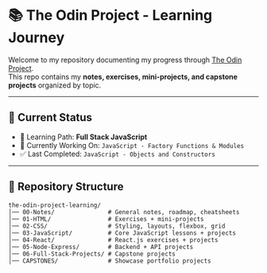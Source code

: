 # 📚 The Odin Project - Learning Journey

Welcome to my repository documenting my progress through [The Odin Project](https://www.theodinproject.com/).  
This repo contains my **notes, exercises, mini-projects, and capstone projects** organized by topic.

---

## 🚀 Current Status

- 🌱 Learning Path: **Full Stack JavaScript**
- 📌 Currently Working On: `JavaScript - Factory Functions & Modules`
- ✅ Last Completed: `JavaScript - Objects and Constructors`

---

## 📂 Repository Structure

```plaintext
the-odin-project-learning/
│── 00-Notes/               # General notes, roadmap, cheatsheets
│── 01-HTML/                # Exercises + mini-projects
│── 02-CSS/                 # Styling, layouts, flexbox, grid
│── 03-JavaScript/          # Core JavaScript lessons + projects
│── 04-React/               # React.js exercises + projects
│── 05-Node-Express/        # Backend + API projects
│── 06-Full-Stack-Projects/ # Capstone projects
│── CAPSTONES/              # Showcase portfolio projects
```
